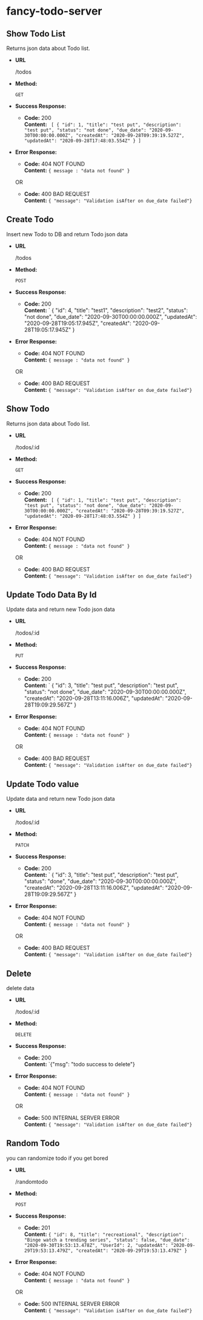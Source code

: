 # fancy-todo-server

**Show Todo List**
----
  Returns json data about Todo list.

* **URL**

  /todos

* **Method:**

  `GET`


* **Success Response:**

  * **Code:** 200 <br />
    **Content:** `
[
    {
        "id": 1,
        "title": "test put",
        "description": "test put",
        "status": "not done",
        "due_date": "2020-09-30T00:00:00.000Z",
        "createdAt": "2020-09-28T09:39:19.527Z",
        "updatedAt": "2020-09-28T17:48:03.554Z"
    }
]`
 
* **Error Response:**

  * **Code:** 404 NOT FOUND <br />
    **Content:** `{ message : "data not found" }`

  OR

  * **Code:** 400 BAD REQUEST <br />
    **Content:** `{ "message": "Validation isAfter on due_date failed"}`

**Create Todo**
----
  Insert new Todo to DB and return Todo json data

* **URL**

  /todos

* **Method:**

  `POST`


* **Success Response:**

  * **Code:** 200 <br />
    **Content:** `
{
    "id": 4,
    "title": "test1",
    "description": "test2",
    "status": "not done",
    "due_date": "2020-09-30T00:00:00.000Z",
    "updatedAt": "2020-09-28T19:05:17.945Z",
    "createdAt": "2020-09-28T19:05:17.945Z"
}
 
* **Error Response:**

  * **Code:** 404 NOT FOUND <br />
    **Content:** `{ message : "data not found" }`

  OR

  * **Code:** 400 BAD REQUEST <br />
    **Content:** `{ "message": "Validation isAfter on due_date failed"}`

**Show Todo**
----
  Returns json data about Todo list.

* **URL**

  /todos/:id

* **Method:**

  `GET`


* **Success Response:**

  * **Code:** 200 <br />
    **Content:** `
[
    {
        "id": 1,
        "title": "test put",
        "description": "test put",
        "status": "not done",
        "due_date": "2020-09-30T00:00:00.000Z",
        "createdAt": "2020-09-28T09:39:19.527Z",
        "updatedAt": "2020-09-28T17:48:03.554Z"
    }
]`
 
* **Error Response:**

  * **Code:** 404 NOT FOUND <br />
    **Content:** `{ message : "data not found" }`

  OR

  * **Code:** 400 BAD REQUEST <br />
    **Content:** `{ "message": "Validation isAfter on due_date failed"}`

**Update Todo Data By Id**
----
  Update data and return new Todo json data

* **URL**

  /todos/:id

* **Method:**

  `PUT`


* **Success Response:**

  * **Code:** 200 <br />
    **Content:** `
{
    "id": 3,
    "title": "test put",
    "description": "test put",
    "status": "not done",
    "due_date": "2020-09-30T00:00:00.000Z",
    "createdAt": "2020-09-28T13:11:16.006Z",
    "updatedAt": "2020-09-28T19:09:29.567Z"
}
 
* **Error Response:**

  * **Code:** 404 NOT FOUND <br />
    **Content:** `{ message : "data not found" }`

  OR

  * **Code:** 400 BAD REQUEST <br />
    **Content:** `{ "message": "Validation isAfter on due_date failed"}`

**Update Todo value**
----
  Update data and return new Todo json data

* **URL**

  /todos/:id

* **Method:**

  `PATCH`


* **Success Response:**

  * **Code:** 200 <br />
    **Content:** `
{
    "id": 3,
    "title": "test put",
    "description": "test put",
    "status": "done",
    "due_date": "2020-09-30T00:00:00.000Z",
    "createdAt": "2020-09-28T13:11:16.006Z",
    "updatedAt": "2020-09-28T19:09:29.567Z"
}
 
* **Error Response:**

  * **Code:** 404 NOT FOUND <br />
    **Content:** `{ message : "data not found" }`

  OR

  * **Code:** 400 BAD REQUEST <br />
    **Content:** `{ "message": "Validation isAfter on due_date failed"}`

**Delete**
----
  delete data 

* **URL**

  /todos/:id

* **Method:**

  `DELETE`


* **Success Response:**

  * **Code:** 200 <br />
    **Content:** `{"msg": "todo success to delete"}
    
 
* **Error Response:**

  * **Code:** 404 NOT FOUND <br />
    **Content:** `{ message : "data not found" }`

  OR

  * **Code:** 500 INTERNAL SERVER ERROR <br />
    **Content:** `{ "message": "Validation isAfter on due_date failed"}`

**Random Todo**
----
  you can randomize todo if you get bored  

* **URL**

  /randomtodo

* **Method:**

  `POST`


* **Success Response:**

  * **Code:** 201 <br />
    **Content:** `{
    "id": 8,
    "title": "recreational",
    "description": "Binge watch a trending series",
    "status": false,
    "due_date": "2020-09-30T19:53:13.478Z",
    "UserId": 2,
    "updatedAt": "2020-09-29T19:53:13.479Z",
    "createdAt": "2020-09-29T19:53:13.479Z"
}`
    
 
* **Error Response:**

  * **Code:** 404 NOT FOUND <br />
    **Content:** `{ message : "data not found" }`

  OR

  * **Code:** 500 INTERNAL SERVER ERROR <br />
    **Content:** `{ "message": "Validation isAfter on due_date failed"}`
